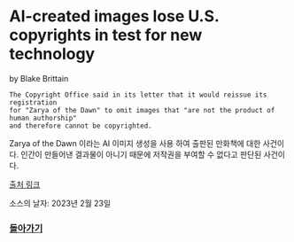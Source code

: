 # AI-created images lose U.S. copyrights in test for new technology

by Blake Brittain

```
The Copyright Office said in its letter that it would reissue its registration 
for "Zarya of the Dawn" to omit images that "are not the product of human authorship" 
and therefore cannot be copyrighted.
```

Zarya of the Dawn 이라는 AI 이미지 생성을 사용 하여 출판된 만화책에 대한 사건이다. 인간이 만들어낸 결과물이 아니기 때문에 저작권을 부여할 수 없다고 판단된 사건이다. 


[출처 링크](https://www.reuters.com/legal/ai-created-images-lose-us-copyrights-test-new-technology-2023-02-22/) 

소스의 날자: 2023년 2월 23일


### [돌아가기](../README.md)
